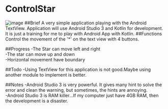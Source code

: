 # ControlStar
![image](https://github.com/tommokmok/tommokmok.github.io/blob/master/mainAct.png)
##Brief
A very simple application playing with the Android TextView.
Application will use Android Studio 3 and Kotlin for development.
It is just a training for me to play with Android App with Kotlin.
##Functions
Control the movement of the '*' on the text view with 4 buttons.


##Progress
-The Star can move left and right  
-The star can move up and down  
-Horizontal movement have boundary

##Todo
-Using TextView for this application is not good.Maybe using another module 
to implement is better.

##Notes
-Android Studio 3 is very powerful. It gives many hint to solve the error and 
clean the warning, but sometimes, the hints are annoying.  
-Android Studio 3 is RAM killer...If my computer just have 4GB RAM, then 
the development is a disaster.  

